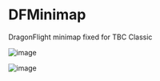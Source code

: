 # DFMinimap
DragonFlight minimap fixed for TBC Classic

![image](https://github.com/user-attachments/assets/065b1413-5f02-4ba8-9977-6440f674e686)


![image](https://github.com/user-attachments/assets/240f931a-8f26-4a1c-ac10-1de3fa4cfe61)
